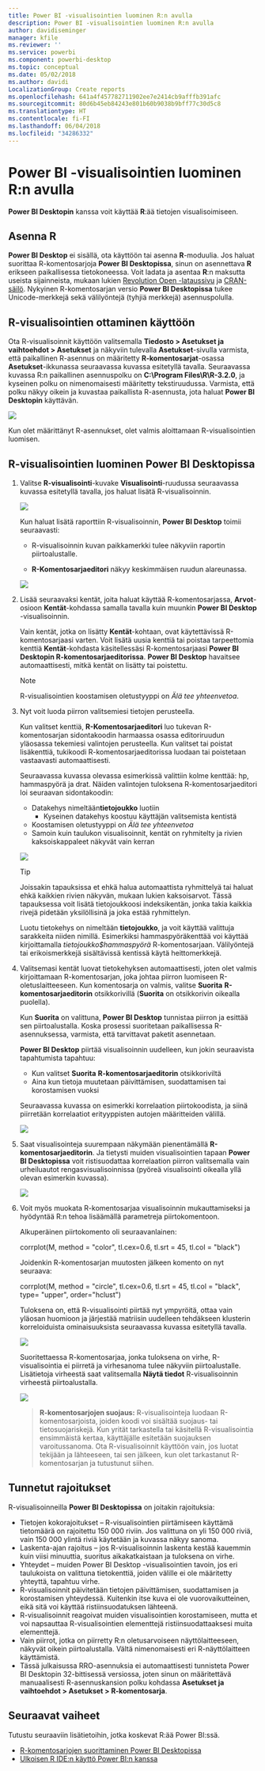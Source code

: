 ```yaml
---
title: Power BI -visualisointien luominen R:n avulla
description: Power BI -visualisointien luominen R:n avulla
author: davidiseminger
manager: kfile
ms.reviewer: ''
ms.service: powerbi
ms.component: powerbi-desktop
ms.topic: conceptual
ms.date: 05/02/2018
ms.author: davidi
LocalizationGroup: Create reports
ms.openlocfilehash: 641a4f457782711902ee7e2414cb9afffb391afc
ms.sourcegitcommit: 80d6b45eb84243e801b60b9038b9bff77c30d5c8
ms.translationtype: HT
ms.contentlocale: fi-FI
ms.lasthandoff: 06/04/2018
ms.locfileid: "34286332"
---
```

# <a name="create-power-bi-visuals-using-r"></a>Power BI -visualisointien luominen R:n avulla
**Power BI Desktopin** kanssa voit käyttää **R**:ää tietojen visualisoimiseen.

## <a name="install-r"></a>Asenna R
**Power BI Desktop** ei sisällä, ota käyttöön tai asenna **R**-moduulia. Jos haluat suorittaa R-komentosarjoja **Power BI Desktopissa**, sinun on asennettava **R** erikseen paikallisessa tietokoneessa. Voit ladata ja asentaa **R**:n maksutta useista sijainneista, mukaan lukien [Revolution Open -lataussivu](https://mran.revolutionanalytics.com/download/) ja [CRAN-säilö](https://cran.r-project.org/bin/windows/base/). Nykyinen R-komentosarjan versio **Power BI Desktopissa** tukee Unicode-merkkejä sekä välilyöntejä (tyhjiä merkkejä) asennuspolulla.

## <a name="enable-r-visuals"></a>R-visualisointien ottaminen käyttöön
Ota R-visualisoinnit käyttöön valitsemalla **Tiedosto > Asetukset ja vaihtoehdot > Asetukset** ja näkyviin tulevalla **Asetukset**-sivulla varmista, että paikallinen R-asennus on määritetty **R-komentosarjat**-osassa **Asetukset**-ikkunassa seuraavassa kuvassa esitetyllä tavalla. Seuraavassa kuvassa R:n paikallinen asennuspolku on **C:\Program Files\R\R-3.2.0**, ja kyseinen polku on nimenomaisesti määritetty tekstiruudussa. Varmista, että polku näkyy oikein ja kuvastaa paikallista R-asennusta, jota haluat **Power BI Desktopin** käyttävän.
   
   ![](media/desktop-r-visuals/r-visuals-2.png)

Kun olet määrittänyt R-asennukset, olet valmis aloittamaan R-visualisointien luomisen.

## <a name="create-r-visuals-in-power-bi-desktop"></a>R-visualisointien luominen Power BI Desktopissa
1. Valitse **R-visualisointi**-kuvake **Visualisointi**-ruudussa seuraavassa kuvassa esitetyllä tavalla, jos haluat lisätä R-visualisoinnin.
   
   ![](media/desktop-r-visuals/r-visuals-3.png)

   Kun haluat lisätä raporttiin R-visualisoinnin, **Power BI Desktop** toimii seuraavasti:
   
   - R-visualisoinnin kuvan paikkamerkki tulee näkyviin raportin piirtoalustalle.
   
   - **R-Komentosarjaeditori** näkyy keskimmäisen ruudun alareunassa.
   
   ![](media/desktop-r-visuals/r-visuals-4.png)

2. Lisää seuraavaksi kentät, joita haluat käyttää R-komentosarjassa, **Arvot**-osioon **Kentät**-kohdassa samalla tavalla kuin muunkin **Power BI Desktop** -visualisoinnin. 
    
    Vain kentät, jotka on lisätty **Kentät**-kohtaan, ovat käytettävissä R-komentosarjaasi varten. Voit lisätä uusia kenttiä tai poistaa tarpeettomia kenttiä **Kentät**-kohdasta käsitellessäsi R-komentosarjaasi **Power BI Desktopin R-komentosarjaeditorissa**. **Power BI Desktop** havaitsee automaattisesti, mitkä kentät on lisätty tai poistettu.
   
   > [!NOTE]
   > R-visualisointien koostamisen oletustyyppi on *Älä tee yhteenvetoa*.
   > 
   > 
   
3. Nyt voit luoda piirron valitsemiesi tietojen perusteella. 

    Kun valitset kenttiä, **R-Komentosarjaeditori** luo tukevan R-komentosarjan sidontakoodin harmaassa osassa editoriruudun yläosassa tekemiesi valintojen perusteella. Kun valitset tai poistat lisäkenttiä, tukikoodi R-komentosarjaeditorissa luodaan tai poistetaan vastaavasti automaattisesti.
   
   Seuraavassa kuvassa olevassa esimerkissä valittiin kolme kenttää: hp, hammaspyörä ja drat. Näiden valintojen tuloksena R-komentosarjaeditori loi seuraavan sidontakoodin:
   
   * Datakehys nimeltään**tietojoukko** luotiin
     * Kyseinen datakehys koostuu käyttäjän valitsemista kentistä
   * Koostamisen oletustyyppi on *Älä tee yhteenvetoa*
   * Samoin kuin taulukon visualisoinnit, kentät on ryhmitelty ja rivien kaksoiskappaleet näkyvät vain kerran
   
   ![](media/desktop-r-visuals/r-visuals-5.png)
   
   > [!TIP]
   > Joissakin tapauksissa et ehkä halua automaattista ryhmittelyä tai haluat ehkä kaikkien rivien näkyvän, mukaan lukien kaksoisarvot. Tässä tapauksessa voit lisätä tietojoukkoosi indeksikentän, jonka takia kaikkia rivejä pidetään yksilöllisinä ja joka estää ryhmittelyn.
   > 
   > 
   
   Luotu tietokehys on nimeltään **tietojoukko**, ja voit käyttää valittuja sarakkeita niiden nimillä. Esimerkiksi hammaspyöräkenttää voi käyttää kirjoittamalla *tietojoukko$hammaspyörä* R-komentosarjaan. Välilyöntejä tai erikoismerkkejä sisältävissä kentissä käytä heittomerkkejä.

4. Valitsemasi kentät luovat tietokehyksen automaattisesti, joten olet valmis kirjoittamaan R-komentosarjan, joka johtaa piirron luomiseen R-oletuslaitteeseen. Kun komentosarja on valmis, valitse **Suorita** **R-komentosarjaeditorin** otsikkorivillä (**Suorita** on otsikkorivin oikealla puolella).
   
    Kun **Suorita** on valittuna, **Power BI Desktop** tunnistaa piirron ja esittää sen piirtoalustalla. Koska prosessi suoritetaan paikallisessa R-asennuksessa, varmista, että tarvittavat paketit asennetaan.
   
   **Power BI Desktop** piirtää visualisoinnin uudelleen, kun jokin seuraavista tapahtumista tapahtuu:
   
   * Kun valitset **Suorita** **R-komentosarjaeditorin** otsikkoriviltä
   * Aina kun tietoja muutetaan päivittämisen, suodattamisen tai korostamisen vuoksi

    Seuraavassa kuvassa on esimerkki korrelaation piirtokoodista, ja siinä piirretään korrelaatiot erityyppisten autojen määritteiden välillä.

    ![](media/desktop-r-visuals/r-visuals-6.png)

5. Saat visualisointeja suurempaan näkymään pienentämällä **R-komentosarjaeditorin**. Ja tietysti muiden visualisointien tapaan **Power BI Desktopissa** voit ristisuodattaa korrelaation piirron valitsemalla vain urheiluautot rengasvisualisoinnissa (pyöreä visualisointi oikealla yllä olevan esimerkin kuvassa).

    ![](media/desktop-r-visuals/r-visuals-7.png)

6. Voit myös muokata R-komentosarjaa visualisoinnin mukauttamiseksi ja hyödyntää R:n tehoa lisäämällä parametreja piirtokomentoon.

    Alkuperäinen piirtokomento oli seuraavanlainen:

    corrplot(M, method = "color",  tl.cex=0.6, tl.srt = 45, tl.col = "black")

    Joidenkin R-komentosarjan muutosten jälkeen komento on nyt seuraava:

    corrplot(M, method = "circle", tl.cex=0.6, tl.srt = 45, tl.col = "black", type= "upper", order="hclust")

    Tuloksena on, että R-visualisointi piirtää nyt ympyröitä, ottaa vain yläosan huomioon ja järjestää matriisin uudelleen tehdäkseen klusterin korreloiduista ominaisuuksista seuraavassa kuvassa esitetyllä tavalla.

    ![](media/desktop-r-visuals/r-visuals-8.png)

    Suoritettaessa R-komentosarjaa, jonka tuloksena on virhe, R-visualisointia ei piirretä ja virhesanoma tulee näkyviin piirtoalustalle. Lisätietoja virheestä saat valitsemalla **Näytä tiedot** R-visualisoinnin virheestä piirtoalustalla.

    ![](media/desktop-r-visuals/r-visuals-9.png)

    > **R-komentosarjojen suojaus:** R-visualisointeja luodaan R-komentosarjoista, joiden koodi voi sisältää suojaus- tai tietosuojariskejä. Kun yrität tarkastella tai käsitellä R-visualisointia ensimmäistä kertaa, käyttäjälle esitetään suojauksen varoitussanoma. Ota R-visualisoinnit käyttöön vain, jos luotat tekijään ja lähteeseen, tai sen jälkeen, kun olet tarkastanut R-komentosarjan ja tutustunut siihen.
    > 
    > 

## <a name="known-limitations"></a>Tunnetut rajoitukset
R-visualisoinneilla **Power BI Desktopissa** on joitakin rajoituksia:

* Tietojen kokorajoitukset – R-visualisointien piirtämiseen käyttämä tietomäärä on rajoitettu 150 000 riviin. Jos valittuna on yli 150 000 riviä, vain 150 000 ylintä riviä käytetään ja kuvassa näkyy sanoma.
* Laskenta-ajan rajoitus – jos R-visualisoinnin laskenta kestää kauemmin kuin viisi minuuttia, suoritus aikakatkaistaan ja tuloksena on virhe.
* Yhteydet – muiden Power BI Desktop -visualisointien tavoin, jos eri taulukoista on valittuna tietokenttiä, joiden välille ei ole määritetty yhteyttä, tapahtuu virhe.
* R-visualisoinnit päivitetään tietojen päivittämisen, suodattamisen ja korostamisen yhteydessä. Kuitenkin itse kuva ei ole vuorovaikutteinen, eikä sitä voi käyttää ristiinsuodatuksen lähteenä.
* R-visualisoinnit reagoivat muiden visualisointien korostamiseen, mutta et voi napsauttaa R-visualisointien elementtejä ristiinsuodattaaksesi muita elementtejä.
* Vain piirrot, jotka on piirretty R:n oletusarvoiseen näyttölaitteeseen, näkyvät oikein piirtoalustalla. Vältä nimenomaisesti eri R-näyttölaitteen käyttämistä.
* Tässä julkaisussa RRO-asennuksia ei automaattisesti tunnisteta Power BI Desktopin 32-bittisessä versiossa, joten sinun on määritettävä manuaalisesti R-asennuskansion polku kohdassa **Asetukset ja vaihtoehdot > Asetukset > R-komentosarja**.

## <a name="next-steps"></a>Seuraavat vaiheet
Tutustu seuraaviin lisätietoihin, jotka koskevat R:ää Power BI:ssä.

* [R-komentosarjojen suorittaminen Power BI Desktopissa](desktop-r-scripts.md)
* [Ulkoisen R IDE:n käyttö Power BI:n kanssa](desktop-r-ide.md)


